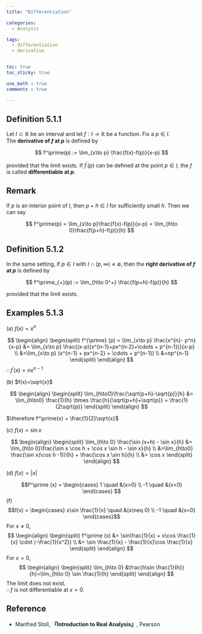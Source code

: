 ```yaml
---
title: "Differentiation"

categories:
  - Analysis

tags:
  - differentiation
  - derivative


toc: true
toc_sticky: true

use_math : true
comments : true

---
```






## Definition 5.1.1
Let $I\subset \mathbb{R}$ be an interval and let $f:I\rightarrow\mathbb{R}$ be a function. Fix a $p\in I$. <br /> The **derivative of $f$ at $p$** is defined by

$$
f^\prime(p) := \lim_{x\to p} \frac{f(x)-f(p)}{x-p}
$$

provided that the limit exists. If $f^\prime(p)$ can be defined at the point $p\in I$, the $f$ is called **differentiable at $p$**.

## Remark
If $p$ is an interior point of $I$, then $p+h\in I$ for sufficiently small $h$. Then we can say

$$
f^\prime(p) = \lim_{x\to p}\frac{f(x)-f(p)}{x-p} = \lim_{h\to 0}\frac{f(p+h)-f(p)}{h}
$$

## Definition 5.1.2
In the same setting, if $p\in I$ with $I\cap (p,\infty) \neq \emptyset$, then the **right derivative of $f$ at $p$** is defined by

$$
f^\prime_{+}(p) := \lim_{h\to 0^+} \frac{f(p+h)-f(p)}{h}
$$

provided that the limit exists.

## Examples 5.1.3
(a) $f(x) = x^n$

$$
\begin{align}
\begin{split}
f^{\prime} (p) = \lim_{x\to p} \frac{x^{n}- p^n}{x-p} &= \lim_{x\to p} \frac{(x-p)(x^{n-1}+px^{n-2}+\cdots + p^{n-1})}{x-p} \\
&=\lim_{x\to p} (x^{n-1} + px^{n-2} + \cdots + p^{n-1}) \\
&=np^{n-1}
\end{split}
\end{align}
$$
$\therefore f^\prime(x) = nx^{n-1}$

$$\tag*{$\square$}$$

(b) $f(x)=\sqrt{x}$

$$
\begin{align}
\begin{split}
\lim_{h\to0}\frac{\sqrt{p+h}-\sqrt{p}}{h} &= \lim_{h\to0} \frac{1}{h} \times \frac{h}{\sqrt{p+h}+\sqrt{p}} = \frac{1}{2\sqrt{p}}
\end{split}
\end{align}
$$

$\therefore f^\prime(x) = \frac{1}{2}\sqrt{x}$
$$\tag*{$\square$}$$

(c) $f(x)=\sin x$

$$
\begin{align}
\begin{split}
\lim_{h\to 0} \frac{\sin (x+h) - \sin x}{h} &= \lim_{h\to 0}\frac{\sin x \cos h + \cos x \sin h - \sin x}{h} \\
&=\lim_{h\to0} \frac{\sin x(\cos h -1)}{h} + \frac{\cos x \sin h}{h} \\
&= \cos x
\end{split}
\end{align}
$$
$$\tag*{$\square$}$$

(d) $f(x) =\left|x \right|$

$$f^\prime (x) = \begin{cases} 1 \quad &(x>0) \\
-1 \quad &(x<0)
\end{cases}
$$
(f) $$f(x) = \begin{cases} x\sin \frac{1}{x} \quad &(x\neq 0) \\
-1 \quad &(x=0)
\end{cases}$$
For $x\neq 0$, 
$$
\begin{align}
\begin{split}
f^\prime (x) &= \sin\frac{1}{x} + x\cos \frac{1}{x} \cdot (-\frac{1}{x^2}) \\ 
&= \sin \frac{1}{x} - \frac{1}{x}\cos  \frac{1}{x}
\end{split}
\end{align}
$$
For $x=0$,
$$
\begin{align}
\begin{split}
\lim_{h\to 0} &\frac{h\sin \frac{1}{h}}{h}=\lim_{h\to 0} \sin \frac{1}{h}
\end{split}
\end{align}
$$
The limit does not exist. <br />
$\therefore f$ is not differentiable at $x=0$.
## Reference
- Manfred Stoll,  **『**Introduction to Real Analysis**』**, Pearson

